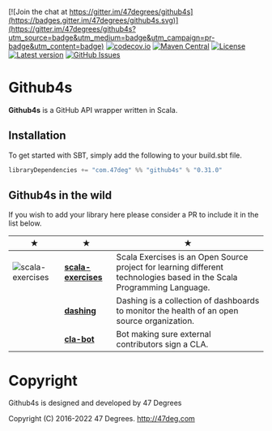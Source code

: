 
[![Join the chat at https://gitter.im/47degrees/github4s](https://badges.gitter.im/47degrees/github4s.svg)](https://gitter.im/47degrees/github4s?utm_source=badge&utm_medium=badge&utm_campaign=pr-badge&utm_content=badge) [![codecov.io](http://codecov.io/gh/47degrees/github4s/branch/master/graph/badge.svg)](http://codecov.io/gh/47degrees/github4s) [![Maven Central](https://img.shields.io/badge/maven%20central-0.31.0-green.svg)](https://oss.sonatype.org/#nexus-search;gav~com.47deg~github4s*) [![License](https://img.shields.io/badge/license-Apache%202-blue.svg)](https://raw.githubusercontent.com/47degrees/github4s/master/LICENSE) [![Latest version](https://img.shields.io/badge/github4s-0.31.0-green.svg)](https://index.scala-lang.org/47degrees/github4s) [![GitHub Issues](https://img.shields.io/github/issues/47degrees/github4s.svg)](https://github.com/47degrees/github4s/issues)

Github4s
=============

**Github4s** is a GitHub API wrapper written in Scala.

## Installation

To get started with SBT, simply add the following to your build.sbt file.

```scala
libraryDependencies += "com.47deg" %% "github4s" % "0.31.0"
```

## Github4s in the wild

If you wish to add your library here please consider a PR to include it in the list below.

★ | ★ | ★
--- | --- | ---
![scala-exercises](https://www.scala-exercises.org/assets/images/navbar_brand.svg) | [**scala-exercises**](https://www.scala-exercises.org/) | Scala Exercises is an Open Source project for learning different technologies based in the Scala Programming Language.
| | [**dashing**](https://github.com/benfradet/dashing) | Dashing is a collection of dashboards to monitor the health of an open source organization.
| | [**cla-bot**](https://github.com/snowplow-incubator/cla-bot) | Bot making sure external contributors sign a CLA.

# Copyright

Github4s is designed and developed by 47 Degrees

Copyright (C) 2016-2022 47 Degrees. <http://47deg.com>
